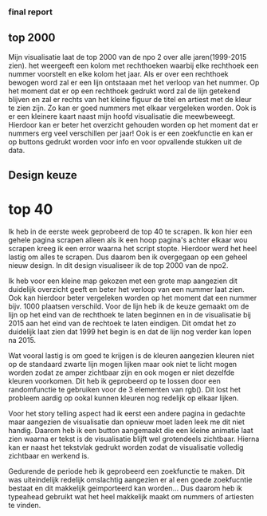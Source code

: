 ### final report
## top 2000
Mijn visualisatie laat de top 2000 van de npo 2 over alle jaren(1999-2015 zien). het weergeeft een kolom met rechthoeken waarbij elke rechthoek een nummer voorstelt en elke kolom het jaar. Als er over een rechthoek bewogen word zal er een lijn ontstaaan met het verloop van het nummer. Op het moment dat er op een rechthoek gedrukt word zal de lijn getekend blijven en zal er rechts van het kleine figuur de titel en artiest met de kleur te zien zijn. Zo kan er goed nummers met elkaar vergeleken worden. Ook is er een kleinere kaart naast mijn hoofd visualisatie die meewbeweegt. Hierdoor kan er beter het overzicht gehouden worden op het moment dat er nummers erg veel verschillen per jaar! Ook is er een zoekfunctie en kan er op buttons gedrukt worden voor info en voor opvallende stukken uit de data.
## Design keuze
# top 40
Ik heb in de eerste week geprobeerd de top 40 te scrapen. Ik kon hier een gehele pagina scrapen alleen als ik een hoop pagina's achter elkaar wou scrapen kreeg ik een error waarna het script stopte. Hierdoor werd het heel lastig om alles te scrapen. Dus daarom ben ik overgegaan op een geheel nieuw design. In dit design visualiseer ik de top 2000 van de npo2. 

Ik heb voor een kleine map gekozen met een grote map aangezien dit duidelijk overzicht geeft en beter het verloop van een nummer laat zien. Ook kan hierdoor beter vergeleken worden op het moment dat een nummer bijv. 1000 plaatsen verschild. Voor de lijn heb ik de keuze gemaakt om de lijn op het eind van de rechthoek te laten beginnen en in de visualisatie bij 2015 aan het eind van de rechtoek te laten eindigen. Dit omdat het zo duidelijk laat zien dat 1999 het begin is en dat de lijn nog verder kan lopen na 2015.

Wat vooral lastig is om goed te krijgen is de kleuren aangezien kleuren niet op de standaard zwarte lijn mogen lijken maar ook niet te licht mogen worden zodat ze amper zichtbaar zijn en ook mogen er niet dezelfde kleuren voorkomen. Dit heb ik geprobeerd op te lossen door een randomfunctie te gebruiken voor de 3 elementen van rgb(). Dit lost het probleem aardig op ookal kunnen kleuren nog redelijk op elkaar lijken.

Voor het story telling aspect had ik eerst een andere pagina in gedachte maar aangezien de visualisatie dan opnieuw moet laden leek me dit niet handig. Daarom heb ik een button aangemaakt die een kleine animatie laat zien waarna er tekst is de visualisatie blijft wel grotendeels zichtbaar. Hierna kan er naast het tekstvlak gedrukt worden zodat de visualisatie volledig zichtbaar en werkend is. 

Gedurende de periode heb ik geprobeerd een zoekfunctie te maken. Dit was uiteindelijk redelijk omslachtig aangezien er al een goede zoekfucntie bestaat en dit makkelijk geimporteerd kan worden... Dus daarom heb ik typeahead gebruikt wat het heel makkelijk maakt om nummers of artiesten te vinden.

